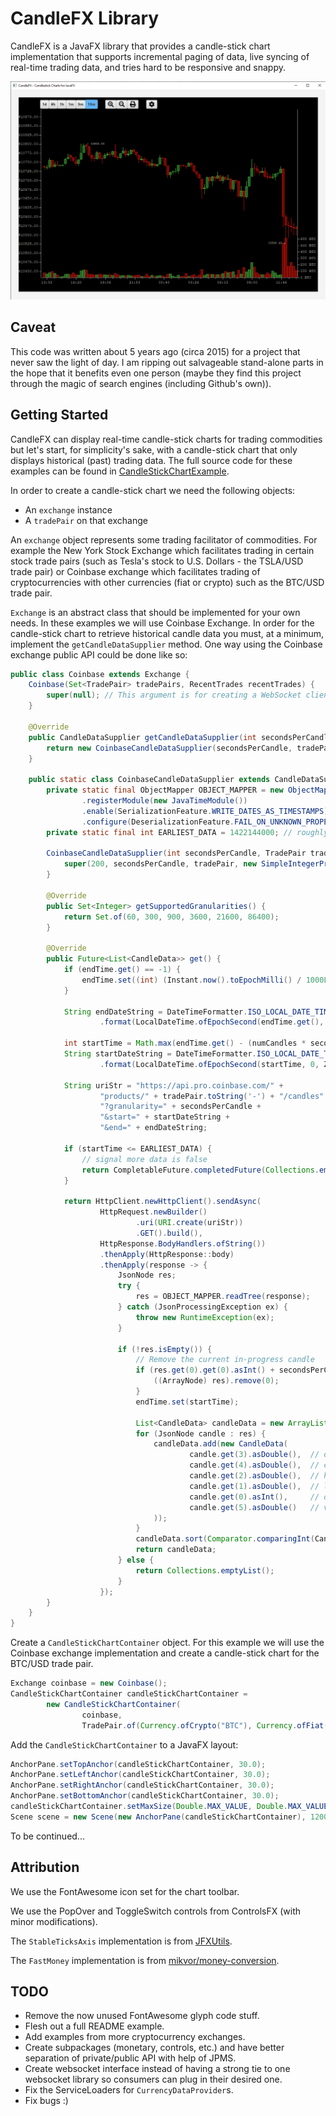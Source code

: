 # CandleFX Library

CandleFX is a JavaFX library that provides a candle-stick chart implementation that supports incremental paging of data, 
live syncing of real-time trading data, and tries hard to be responsive and snappy.

![CandleFX screenshot](https://github.com/brcolow/candlefx/raw/assets/candle-stick-chart.png)

## Caveat

This code was written about 5 years ago (circa 2015) for a project that never saw the light of day. I am ripping out
salvageable stand-alone parts in the hope that it benefits even one person (maybe they find this project through
the magic of search engines (including Github's own)).

## Getting Started

CandleFX can display real-time candle-stick charts for trading commodities but let's start, for simplicity's sake, with
a candle-stick chart that only displays historical (past) trading data. The full source code for these examples can
be found in [CandleStickChartExample](./example/src/main/java/com/brcolow/candlefx/example/CandleStickChartExample.java).

In order to create a candle-stick chart we need the following objects:

* An `exchange` instance
* A `tradePair` on that exchange

An `exchange` object represents some trading facilitator of commodities. For example the New York Stock Exchange
which facilitates trading in certain stock trade pairs (such as Tesla's stock to U.S. Dollars - the TSLA/USD trade pair)
or Coinbase exchange which facilitates trading of cryptocurrencies with other currencies (fiat or crypto) such as 
the BTC/USD trade pair.

`Exchange` is an abstract class that should be implemented for your own needs. In these examples we will use Coinbase
Exchange. In order for the candle-stick chart to retrieve historical candle data you must, at a minimum, implement the
`getCandleDataSupplier` method. One way using the Coinbase exchange public API could be done like so:

```java
public class Coinbase extends Exchange {
    Coinbase(Set<TradePair> tradePairs, RecentTrades recentTrades) {
        super(null); // This argument is for creating a WebSocket client for live trading data.
    }

    @Override
    public CandleDataSupplier getCandleDataSupplier(int secondsPerCandle, TradePair tradePair) {
        return new CoinbaseCandleDataSupplier(secondsPerCandle, tradePair);
    }

    public static class CoinbaseCandleDataSupplier extends CandleDataSupplier {
        private static final ObjectMapper OBJECT_MAPPER = new ObjectMapper()
                .registerModule(new JavaTimeModule())
                .enable(SerializationFeature.WRITE_DATES_AS_TIMESTAMPS)
                .configure(DeserializationFeature.FAIL_ON_UNKNOWN_PROPERTIES, false);
        private static final int EARLIEST_DATA = 1422144000; // roughly the first trade

        CoinbaseCandleDataSupplier(int secondsPerCandle, TradePair tradePair) {
            super(200, secondsPerCandle, tradePair, new SimpleIntegerProperty(-1));
        }

        @Override
        public Set<Integer> getSupportedGranularities() {
            return Set.of(60, 300, 900, 3600, 21600, 86400);
        }

        @Override
        public Future<List<CandleData>> get() {
            if (endTime.get() == -1) {
                endTime.set((int) (Instant.now().toEpochMilli() / 1000L));
            }

            String endDateString = DateTimeFormatter.ISO_LOCAL_DATE_TIME
                    .format(LocalDateTime.ofEpochSecond(endTime.get(), 0, ZoneOffset.UTC));

            int startTime = Math.max(endTime.get() - (numCandles * secondsPerCandle), EARLIEST_DATA);
            String startDateString = DateTimeFormatter.ISO_LOCAL_DATE_TIME
                    .format(LocalDateTime.ofEpochSecond(startTime, 0, ZoneOffset.UTC));

            String uriStr = "https://api.pro.coinbase.com/" +
                    "products/" + tradePair.toString('-') + "/candles" +
                    "?granularity=" + secondsPerCandle +
                    "&start=" + startDateString +
                    "&end=" + endDateString;

            if (startTime <= EARLIEST_DATA) {
                // signal more data is false
                return CompletableFuture.completedFuture(Collections.emptyList());
            }

            return HttpClient.newHttpClient().sendAsync(
                    HttpRequest.newBuilder()
                            .uri(URI.create(uriStr))
                            .GET().build(),
                    HttpResponse.BodyHandlers.ofString())
                    .thenApply(HttpResponse::body)
                    .thenApply(response -> {
                        JsonNode res;
                        try {
                            res = OBJECT_MAPPER.readTree(response);
                        } catch (JsonProcessingException ex) {
                            throw new RuntimeException(ex);
                        }

                        if (!res.isEmpty()) {
                            // Remove the current in-progress candle
                            if (res.get(0).get(0).asInt() + secondsPerCandle > endTime.get()) {
                                ((ArrayNode) res).remove(0);
                            }
                            endTime.set(startTime);

                            List<CandleData> candleData = new ArrayList<>();
                            for (JsonNode candle : res) {
                                candleData.add(new CandleData(
                                        candle.get(3).asDouble(),  // open price
                                        candle.get(4).asDouble(),  // close price
                                        candle.get(2).asDouble(),  // high price
                                        candle.get(1).asDouble(),  // low price
                                        candle.get(0).asInt(),     // open time
                                        candle.get(5).asDouble()   // volume
                                ));
                            }
                            candleData.sort(Comparator.comparingInt(CandleData::getOpenTime));
                            return candleData;
                        } else {
                            return Collections.emptyList();
                        }
                    });
        }
    }
}
```

Create a `CandleStickChartContainer` object. For this example we will use the Coinbase exchange implementation and
create a candle-stick chart for the BTC/USD trade pair.

```java
Exchange coinbase = new Coinbase();
CandleStickChartContainer candleStickChartContainer =
        new CandleStickChartContainer(
                coinbase,
                TradePair.of(Currency.ofCrypto("BTC"), Currency.ofFiat("USD")));
```

Add the `CandleStickChartContainer` to a JavaFX layout:

```java
AnchorPane.setTopAnchor(candleStickChartContainer, 30.0);
AnchorPane.setLeftAnchor(candleStickChartContainer, 30.0);
AnchorPane.setRightAnchor(candleStickChartContainer, 30.0);
AnchorPane.setBottomAnchor(candleStickChartContainer, 30.0);
candleStickChartContainer.setMaxSize(Double.MAX_VALUE, Double.MAX_VALUE);
Scene scene = new Scene(new AnchorPane(candleStickChartContainer), 1200, 800);
```

To be continued...

## Attribution

We use the FontAwesome icon set for the chart toolbar.

We use the PopOver and ToggleSwitch controls from ControlsFX (with minor modifications).

The `StableTicksAxis` implementation is from [JFXUtils](https://github.com/gillius/jfxutils).

The `FastMoney` implementation is from [mikvor/money-conversion]([https://github.com/mikvor/money-conversion]).

## TODO

* Remove the now unused FontAwesome glyph code stuff.
* Flesh out a full README example.
* Add examples from more cryptocurrency exchanges.
* Create subpackages (monetary, controls, etc.) and have better separation of private/public API with help of JPMS.
* Create websocket interface instead of having a strong tie to one websocket library so consumers can plug in their
desired one.
* Fix the ServiceLoaders for `CurrencyDataProvider`s.
* Fix bugs :)